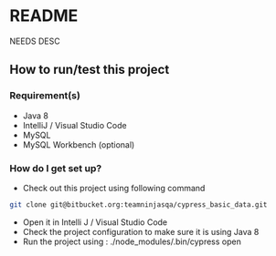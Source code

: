 # README #

NEEDS DESC

## How to run/test this project ##

### Requirement(s) ###

* Java 8
* IntelliJ / Visual Studio Code
* MySQL
* MySQL Workbench (optional)

### How do I get set up? ###

* Check out this project using following command
```sh
git clone git@bitbucket.org:teamninjasqa/cypress_basic_data.git
```
* Open it in Intelli J / Visual Studio Code
* Check the project configuration to make sure it is using Java 8
* Run the project using : ./node_modules/.bin/cypress open